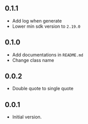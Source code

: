 ## 0.1.1

- Add log when generate
- Lower min sdk version to `2.19.0`

## 0.1.0

- Add documentations in `README.md`
- Change class name

## 0.0.2

- Double quote to single quote

## 0.0.1

- Initial version.
